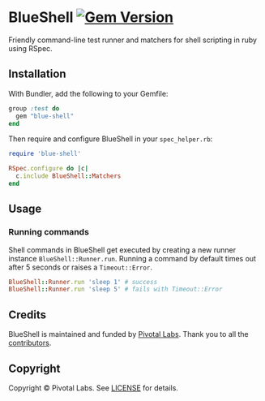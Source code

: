 # BlueShell [![Gem Version](https://badge.fury.io/rb/blue-shell.png)](http://badge.fury.io/rb/blue-shell)

Friendly command-line test runner and matchers for shell scripting in ruby using RSpec.

## Installation

With Bundler, add the following to your Gemfile:

```ruby
group :test do
  gem "blue-shell"
end
```

Then require and configure BlueShell in your `spec_helper.rb`:

```ruby
require 'blue-shell'

RSpec.configure do |c|
  c.include BlueShell::Matchers
end
```

## Usage

### Running commands

Shell commands in BlueShell get executed by creating a new runner instance `BlueShell::Runner.run`.
Running a command by default times out after 5 seconds or raises a `Timeout::Error`.

```ruby
BlueShell::Runner.run 'sleep 1' # success
BlueShell::Runner.run 'sleep 5' # fails with Timeout::Error
```

## Credits

BlueShell is maintained and funded by [Pivotal Labs](http://www.pivotallabs.com).
Thank you to all the [contributors](https://github.com/pivotal/blue-shell/contributors).

Copyright
---------
Copyright &copy; Pivotal Labs. See [LICENSE](https://raw.github.com/pivotal/blue-shell/master/LICENSE) for details.
